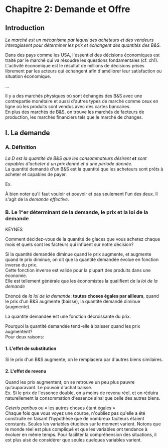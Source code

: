 # Chapitre 2: Demande et Offre
## Introduction
_Le marché est un mécanisme par lequel des acheteurs et des vendeurs interagissent pour déterminer les prix et échangent des quantités des B&S._

Dans des pays comme les USA, l'essentiel des décisions économiques est traité par le marché qui va résoudre les questions fondamentales (cf. ch1).  
L'activité économique est le résultat de millions de décisions prises librement par les acteurs qui échangent afin d'améliorer leur satisfaction ou situation économique.

...

Il y a des marchés physiques où sont échangés des B&S avec une contrepartie monétaire et aussi d'autres types de marché comme ceux en ligne où les produits sont vendus avec des cartes bancaires.  
En plus des marchés de B&S, on trouve les marchés de facteurs de production,  les marchés financiers tels que le marché de changes.
## I. La demande
### A. Définition
_La D est la quantité de B&S que les consommateurs désirent **et** sont capables d'acheter à un prix donné et à une période donnée._  
La quantité demandé d'un B&S est la quantité que les acheteurs sont prêts à acheter et capables de payer.

Ex. 

À bien noter qu'il faut vouloir et pouvoir et pas seulement l'un des deux. Il s'agit de la *demande effective*.

### B. Le 1^er déterminant de la demande, le prix et la loi de la demande
KEYNES

Comment décidez-vous de la quantité de glaces que vous achetez chaque mois et quels sont les facteurs qui influent sur notre décision?

Si la quantité demandée diminue quand le prix augmente, et augmente quand le prix diminue, on dit que la quantité demandée évolue en fonction inverse du prix.  
Cette fonction inverse est valide pour la plupart des produits dans une économie.  
Elle est tellement générale que les économistes la qualifient de la *loi de la demande*

Enoncé de *la loi de la demande*: **toutes choses égales par ailleurs**, quand le prix d'un B&S augmente (baisse), la quantité demandé diminue (augmente).

La quantité demandée est une fonction décroissante du prix.

Pourquoi la quantité demandée tend-elle à baisser quand les prix augmentent?  
Pour deux raisons:

#### 1. L'effet de substitution
Si le prix d'un B&S augmente, on le remplacera par d'autres biens similaires.

#### 2. L'effet de revenu
Quand les prix augmentent, on se retrouve un peu plus pauvre qu'auparavant. Le pouvoir d'achat baisse.  
Ex. Si le prix de l'essence double, on a moins de revenu réel, et on réduira naturellement la consommation d'essence ainsi que celle des autres biens.

*Ceteris paribus* ou « les autres choses étant égales »  
Chaque fois que vous voyez une courbe, n'oubliez pas qu'elle a été construite en faisant l'hypothèse que de nombreux facteurs étaient constants. Seules les variables étudiées sur le moment varient. Notons que le monde réel est plus compliqué et que les variables ont tendance à évoluer en même temps. Pour faciliter la compréhension des situations, il est plus aisé de considérer que seules quelques variables varient.

